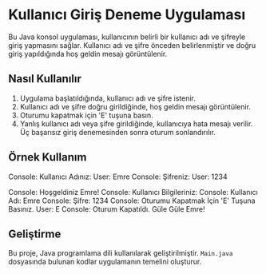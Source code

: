 # Kullanıcı Giriş Deneme Uygulaması

Bu Java konsol uygulaması, kullanıcının belirli bir kullanıcı adı ve şifreyle giriş yapmasını sağlar. Kullanıcı adı ve şifre önceden belirlenmiştir ve doğru giriş yapıldığında hoş geldin mesajı görüntülenir.

## Nasıl Kullanılır

1. Uygulama başlatıldığında, kullanıcı adı ve şifre istenir.
2. Kullanıcı adı ve şifre doğru girildiğinde, hoş geldin mesajı görüntülenir.
3. Oturumu kapatmak için 'E' tuşuna basın.
4. Yanlış kullanıcı adı veya şifre girildiğinde, kullanıcıya hata mesajı verilir. Üç başarısız giriş denemesinden sonra oturum sonlandırılır.

## Örnek Kullanım
Console: Kullanıcı Adınız:
User: Emre
Console: Şifreniz:
User: 1234

Console: Hoşgeldiniz Emre!
Console: Kullanıcı Bilgileriniz:
Console: Kullanıcı Adı: Emre
Console: Şifre: 1234
Console: Oturumu Kapatmak İçin 'E' Tuşuna Basınız.
User: E
Console: Oturum Kapatıldı. Güle Güle Emre!

## Geliştirme

Bu proje, Java programlama dili kullanılarak geliştirilmiştir. `Main.java` dosyasında bulunan kodlar uygulamanın temelini oluşturur.


